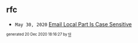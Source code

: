 ## rfc


* <code>May 30, 2020</code> [Email Local Part Is Case Sensitive](2020-05-30T11-00-22-email-local-part-is-case-sensitive.md)

<sup><sub>generated 20 Dec 2020 18:16:27 by <a href='https://github.com/senorprogrammer/til'>til</a></sub></sup>
